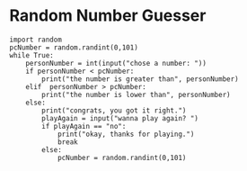 # Random Number Guesser
    import random 
    pcNumber = random.randint(0,101)
    while True:
        personNumber = int(input("chose a number: "))
        if personNumber < pcNumber:
            print("the number is greater than", personNumber)
        elif  personNumber > pcNumber:
            print("the number is lower than", personNumber)
        else:
            print("congrats, you got it right.")
            playAgain = input("wanna play again? ")
            if playAgain == "no":
                print("okay, thanks for playing.")
                break
            else:
                pcNumber = random.randint(0,101)
